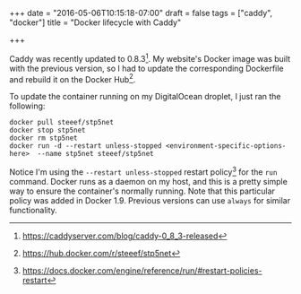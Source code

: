 +++
date = "2016-05-06T10:15:18-07:00"
draft = false
tags = ["caddy", "docker"]
title = "Docker lifecycle with Caddy"

+++

Caddy was recently updated to 0.8.3[^1]. My website's Docker image was built
with the previous version, so I had to update the corresponding Dockerfile and
rebuild it on the Docker Hub[^2].

To update the container running on my DigitalOcean droplet, I just ran the
following:

```
docker pull steeef/stp5net
docker stop stp5net
docker rm stp5net
docker run -d --restart unless-stopped <environment-specific-options-here>  --name stp5net steeef/stp5net
```

Notice I'm using the `--restart unless-stopped` restart policy[^3] for the `run`
command. Docker runs as a daemon on my host, and this is a pretty simple way to
ensure the container's normally running. Note that this particular policy was
added in Docker 1.9. Previous versions can use `always` for similar
functionality.

[^1]: https://caddyserver.com/blog/caddy-0_8_3-released
[^2]: https://hub.docker.com/r/steeef/stp5net
[^3]: https://docs.docker.com/engine/reference/run/#restart-policies-restart
